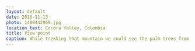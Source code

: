 ```yaml
---
layout: default
date: 2016-11-13
photo: 1480442969.jpg
location_text: Cocora Valley, Colombia
title: View point
caption: While trekking that mountain we could see the palm trees from the far distance.
---
```

